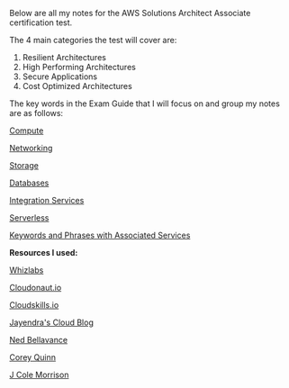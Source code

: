 Below are all my notes for the AWS Solutions Architect Associate certification test.

The 4 main categories the test will cover are:
1. Resilient Architectures
2. High Performing Architectures
3. Secure Applications
4. Cost Optimized Architectures

The key words in the Exam Guide that I will focus on and group my notes are as follows:

[Compute](https://github.com/CullenDolan/AWS-SAA/blob/master/services/compute.md)

[Networking](https://github.com/CullenDolan/AWS-SAA/blob/master/services/networking.md)

[Storage](https://github.com/CullenDolan/AWS-SAA/blob/master/services/storage.md)

[Databases](https://github.com/CullenDolan/AWS-SAA/blob/master/services/databases.md)

[Integration Services](https://github.com/CullenDolan/AWS-SAA/blob/master/services/integration_communication.md)

[Serverless](https://github.com/CullenDolan/AWS-SAA/blob/master/services/serverless.md)

[Keywords and Phrases with Associated Services](https://github.com/CullenDolan/AWS-SAA/blob/master/keywords.md)

**Resources I used:**

[Whizlabs](https://www.whizlabs.com/)

[Cloudonaut.io](https://cloudonaut.io/)

[Cloudskills.io](https://cloudskills.io/)

[Jayendra's Cloud Blog](https://jayendrapatil.com/)

[Ned Bellavance](https://twitter.com/Ned1313)

[Corey Quinn](https://twitter.com/QuinnyPig)

[J Cole Morrison](https://start.jcolemorrison.com/aws-vpc-core-concepts-analogy-guide/)
